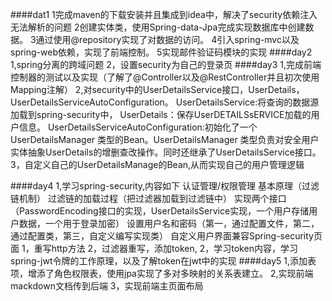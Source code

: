 ####dat1
1完成maven的下载安装并且集成到idea中，解决了security依赖注入无法解析的问题
2创建实体类，使用Spring-data-Jpa完成实现数据库中创建数据。
3通过使用@repository实现了对数据的访问。
4引入spring-mvc以及spring-web依赖，实现了前端控制。
5实现邮件验证码模块的实现
####day2
1,spring分离的跨域问题
2，设置security为自己的登录页
####day3
1,完成前端控制器的测试以及实现（了解了@Controller以及@RestController并且初次使用Mapping注解）
2,对security中的UserDetailsService接口，UserDetails，UserDetailsServiceAutoConfiguration。
        UserDetailsService:将查询的数据源加载到spring-security中，
        UserDetails：保存UserDETAILSsERVICE加载的用户信息。
        UserDetailsServiceAutoConfiguration:初始化了一个UserDetailsManager 类型的Bean。UserDetailsManager 类型负责对安全用户实体抽象UserDetails的增删查改操作。同时还继承了UserDetailsService接口。
3，自定义自己的UserDetailsManage的Bean,从而实现自己的用户管理逻辑

        
####day4
1,学习spring-security,内容如下
        认证管理/权限管理
        基本原理（过滤链机制）
        过滤链的加载过程（把过滤器加载到过滤链中）
        实现两个接口（PasswordEncoding接口的实现，UserDetailsService实现，一个用户存储用户数据，一个用于登录加密）
        设置用户名和密码（第一，通过配置文件，第二，通过配置类，第三，自定义编写实现类）
        自定义用户界面兼容Spring-security页面
                1，重写http方法
                2，过滤器重写，添加token,
2，学习token内容，学习spring-jwt令牌的工作原理，以及了解token在jwt中的实现
####day5
1,添加表项，增添了角色权限表，使用jpa实现了多对多映射的关系表建立。
2,实现前端mackdown文档传到后端
3，实现前端主页面布局
